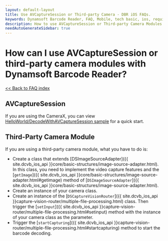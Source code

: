 ```yaml
---
layout: default-layout
title: Use AVCaptureSession or Third-party Camera - DBR iOS FAQs.
keywords: Dynamsoft Barcode Reader, FAQ, Mobile, tech basic, ios, requirements
description: How to use AVCaptureSession or Third-party Camera Modules with Dynamsoft Barcode Reader? - DBR iOS FAQs.
needAutoGenerateSidebar: true
---
```


# How can I use AVCaptureSession or third-party camera modules with Dynamsoft Barcode Reader?

[<< Back to FAQ index](index.md)

## AVCaptureSession

If you are using the CameraX, you can view [HelloWorld/DecodeWithAVCaptureSession sample](https://github.com/Dynamsoft/barcode-reader-mobile-samples/tree/main/ios/HelloWorld) for a quick start.

## Third-Party Camera Module

If you are using a third-party camera module, what you have to do is:

- Create a class that extends [DSImageSourceAdapter]({{ site.dcvb_ios_api }}core/basic-structures/image-source-adapter.html). In this class, you need to implement the video capture features and the [`getImage`]({{ site.dcvb_ios_api }}core/basic-structures/image-source-adapter.html#getimage) method of [`DSImageSourceAdapter`]({{ site.dcvb_ios_api }}core/basic-structures/image-source-adapter.html).
- Create an instance of your camera class.
- Create an instance of the [`DSCaptureVisionRouter`]({{ site.dcvb_ios_api }}capture-vision-router/multiple-file-processing.html) class. Then trigger the [`setInput`]({{ site.dcvb_ios_api }}capture-vision-router/multiple-file-processing.html#setinput) method with the instance of your camera class as the parameter.
- Trigger the [`startCapturing`]({{ site.dcvb_ios_api }}capture-vision-router/multiple-file-processing.html#startcapturing) method to start the barcode decoding.
